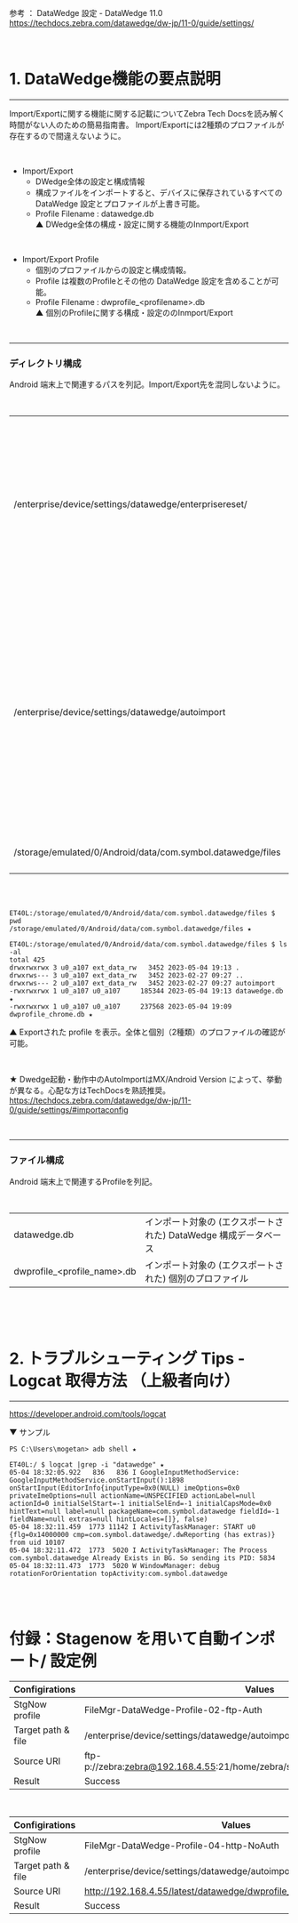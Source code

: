 
参考 ： 
DataWedge 設定 - 
DataWedge 11.0  
https://techdocs.zebra.com/datawedge/dw-jp/11-0/guide/settings/

<br>

# 1. DataWedge機能の要点説明


---

Import/Exportに関する機能に関する記載についてZebra Tech Docsを読み解く時間がない人のための簡易指南書。
Import/Exportには2種類のプロファイルが存在するので間違えないように。

<br>  


- Import/Export
    - DWedge全体の設定と構成情報
    - 構成ファイルをインポートすると、デバイスに保存されているすべての DataWedge 設定とプロファイルが上書き可能。
    - Profile Filename : datawedge.db  
    ▲ DWedge全体の構成・設定に関する機能のInmport/Export

<br>  

- Import/Export Profile
    - 個別のプロファイルからの設定と構成情報。
    - Profile は複数のProfileとその他の DataWedge 設定を含めることが可能。
    - Profile Filename : dwprofile_\<profilename>.db  
    ▲ 個別のProfileに関する構成・設定ののInmport/Export

<br>  

---
### ディレクトリ構成

Android 端末上で関連するパスを列記。Import/Export先を混同しないように。

<br>  

|||
|-|-|
| /enterprise/device/settings/datawedge/enterprisereset/    | ProfileのImport先。エンタープライズリセット後にこのフォルダがチェックされ、構成ファイルや存在するプロファイルがインポートされる。
| /enterprise/device/settings/datawedge/autoimport          | ProfileのImport先。常時★ここに配置されている構成ファイル★が即時インポートされ、設定が上書きされる。Stagenow, MDM/EMM利用時のインポートではこちらが多用される。
| /storage/emulated/0/Android/data/com.symbol.datawedge/files | ProfileのExport 先。

<br>
<br>


    ET40L:/storage/emulated/0/Android/data/com.symbol.datawedge/files $ pwd
    /storage/emulated/0/Android/data/com.symbol.datawedge/files ★  

    ET40L:/storage/emulated/0/Android/data/com.symbol.datawedge/files $ ls -al
    total 425
    drwxrwxrwx 3 u0_a107 ext_data_rw   3452 2023-05-04 19:13 .
    drwxrws--- 3 u0_a107 ext_data_rw   3452 2023-02-27 09:27 ..
    drwxrws--- 2 u0_a107 ext_data_rw   3452 2023-02-27 09:27 autoimport
    -rwxrwxrwx 1 u0_a107 u0_a107     185344 2023-05-04 19:13 datawedge.db ★
    -rwxrwxrwx 1 u0_a107 u0_a107     237568 2023-05-04 19:09 dwprofile_chrome.db ★  

▲ Exportされた profile を表示。全体と個別（2種類）のプロファイルの確認が可能。

<br>


★ Dwedge起動・動作中のAutoImportはMX/Android Version によって、挙動が異なる。心配な方はTechDocsを熟読推奨。  
https://techdocs.zebra.com/datawedge/dw-jp/11-0/guide/settings/#importaconfig

<br>  

---
### ファイル構成

Android 端末上で関連するProfileを列記。

<br>  

|||
|-|-|
| datawedge.db | インポート対象の (エクスポートされた) DataWedge 構成データベース
| dwprofile_<profile_name>.db | インポート対象の (エクスポートされた) 個別のプロファイル

<br>
<br>
<br>

# 2. トラブルシューティング Tips - Logcat 取得方法 （上級者向け）
---

https://developer.android.com/tools/logcat

▼ サンプル

    PS C:\Users\mogetan> adb shell ★  

    ET40L:/ $ logcat |grep -i "datawedge" ★
    05-04 18:32:05.922   836   836 I GoogleInputMethodService: GoogleInputMethodService.onStartInput():1898 onStartInput(EditorInfo{inputType=0x0(NULL) imeOptions=0x0 privateImeOptions=null actionName=UNSPECIFIED actionLabel=null actionId=0 initialSelStart=-1 initialSelEnd=-1 initialCapsMode=0x0 hintText=null label=null packageName=com.symbol.datawedge fieldId=-1 fieldName=null extras=null hintLocales=[]}, false)
    05-04 18:32:11.459  1773 11142 I ActivityTaskManager: START u0 {flg=0x14000000 cmp=com.symbol.datawedge/.dwReporting (has extras)} from uid 10107
    05-04 18:32:11.472  1773  5020 I ActivityTaskManager: The Process com.symbol.datawedge Already Exists in BG. So sending its PID: 5834
    05-04 18:32:11.473  1773  5020 W WindowManager: debug rotationForOrientation topActivity:com.symbol.datawedge

<br>
<br>


# 付録：Stagenow を用いて自動インポート/ 設定例

| Configirations    | Values    |
|-|-|
| StgNow profile    | FileMgr-DataWedge-Profile-02-ftp-Auth
| Target path & file| /enterprise/device/settings/datawedge/autoimport/dwprofile_chrome.db
| Source URI        | ftp-p://zebra:zebra@192.168.4.55:21/home/zebra/stagenow/file/dwprofile_chrome.db
| Result            | Success


<br>


| Configirations    | Values    |
|-|-|
| StgNow profile    | FileMgr-DataWedge-Profile-04-http-NoAuth
| Target path & file| /enterprise/device/settings/datawedge/autoimport/dwprofile_chrome.db
| Source URI        | http://192.168.4.55/latest/datawedge/dwprofile_chrome.db
| Result            | Success
















